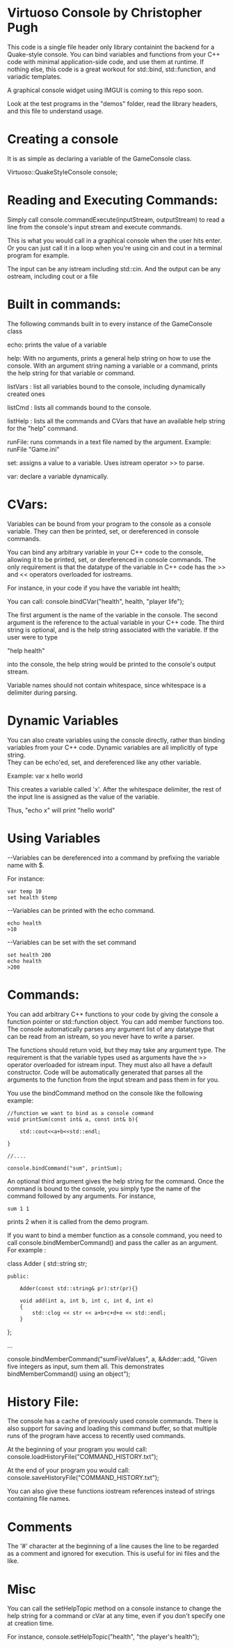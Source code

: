 Virtuoso Console
by Christopher Pugh
======================
This code is a single file header only library containint the backend for a Quake-style console.  You can bind variables and functions from your C++ code with minimal application-side code,  and use them at runtime.  If nothing else, this code is a great workout for std::bind, std::function, and variadic templates.  

A graphical console widget using IMGUI is coming to this repo soon.

Look at the test programs in the "demos" folder, read the library headers, and this file to understand usage.


Creating a console
====================
It is as simple as declaring a variable of the GameConsole class.  

Virtuoso::QuakeStyleConsole console;


Reading and Executing Commands:
=================================
Simply call console.commandExecute(inputStream, outputStream) to read a line from the console's input stream and execute commands.

This is what you would call in a graphical console when the user hits enter.  Or you can just call it in a loop when you're using cin and cout in a terminal program for example.

The input can be any istream including std::cin. And the output can be any ostream, including cout or a file

	
Built in commands: 
===================
The following commands built in to every instance of the GameConsole class

echo: prints the value of a variable

help:  With no arguments, prints a general help string on how to use the console. 
With an argument string naming a variable or a command, prints the help string for that variable or command.  

listVars : list all variables bound to the console, including dynamically created ones

listCmd : lists all commands bound to the console. 

listHelp : lists all the commands and CVars that have an available help string for the "help" command.  

runFile: runs commands in a text file named by the argument. 
Example: runFile "Game.ini"

set: assigns a value to a variable.  Uses istream operator >> to parse.  

var: declare a variable dynamically.  


CVars: 
========
Variables can be bound from your program to the console as a console variable.  They can then be printed, set, or dereferenced in console commands.  

You can bind any arbitrary variable in your C++ code to the console, allowing it to be printed, set, or dereferenced in console commands.  The only requirement is that the datatype of the variable in C++ code has the >> and << operators overloaded for iostreams.

For instance, in your code if you have the variable 
int health;

You can call:
console.bindCVar("health", health, "player life");

The first argument is the name of the variable in the console.  The second argument is the reference to the actual variable in your C++ code.  The third string is optional, and is the help string associated with the variable.  If the user were to type 

"help health" 

into the console, the help string would be printed to the console's output stream. 

Variable names should not contain whitespace, since whitespace is a delimiter during parsing.  


Dynamic Variables
==================
You can also create variables using the console directly, rather than binding variables from your C++ code.
Dynamic variables are all implicitly of type string.  
They can be echo'ed, set, and dereferenced like any other variable. 

Example: 
var x hello world

This creates a variable called 'x'.  After the whitespace delimiter, the rest of the input line is assigned as the value of the variable.  

Thus, "echo x" will print "hello world"


Using Variables
=================
--Variables can be dereferenced into a command by prefixing the variable name with $.

For instance:

	var temp 10
	set health $temp

--Variables can be printed with the echo command.

	echo health
	>10

--Variables can be set with the set command

	set health 200
	echo health
	>200


Commands: 
=========
You can add arbitrary C++ functions to your code by giving the console a function pointer or std::function object.
You can add member functions too.  The console automatically parses any argument list of any datatype that can be read from an istream, so you never have to write a parser.

The functions should return void, but they may take any argument type.  The requirement is that the variable types used as arguments have the >> operator overloaded for istream input.  They must also all have a default constructor.  Code will be automatically generated that parses all the arguments to the function from the input stream and pass them in for you.  

You use the bindCommand method on the console like the following example: 

    //function we want to bind as a console command
    void printSum(const int& a, const int& b){

        std::cout<<a+b<<std::endl;

    }

    //....
	
    console.bindCommand("sum", printSum);
  
An optional third argument gives the help string for the command.  Once the command is bound to the console, you simply type the name of the command followed by any arguments.  For instance, 
	
	sum 1 1

prints 2 when it is called from the demo program.	


If you want to bind a member function as a console command, you need to call console.bindMemberCommand() and pass the caller as an argument.  For example : 

class Adder
{
    std::string str;

    public:

        Adder(const std::string& pr):str(pr){}

        void add(int a, int b, int c, int d, int e)
        {
            std::clog << str << a+b+c+d+e << std::endl;
        }
};

... 

console.bindMemberCommand("sumFiveValues", a, &Adder::add, "Given five integers as input, sum them all.  This demonstrates bindMemberCommand() using an object");


History File: 
===============
 The console has a cache of previously used console commands.  There is also support for saving and loading this command buffer, so that multiple runs of the program have access to recently used commands.  

At the beginning of your program you would call:   
console.loadHistoryFile("COMMAND_HISTORY.txt");

At the end of your program you would call:
console.saveHistoryFile("COMMAND_HISTORY.txt");

You can also give these functions iostream references instead of strings containing file names.  

Comments
===========
The '#' character at the beginning of a line causes the line to be regarded as a comment and ignored for execution. 
This is useful for ini files and the like.  


Misc
======
You can call the setHelpTopic method on a console instance to change the help string for a command or cVar at any time, even if you don't specify one at creation time.  

For instance, 
console.setHelpTopic("health", "the player's health");


  
